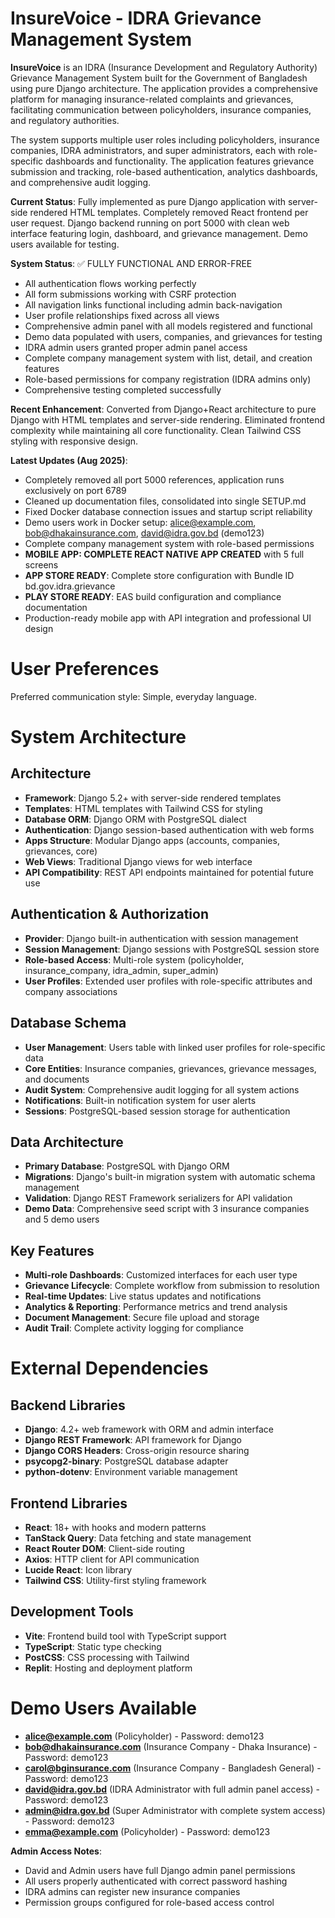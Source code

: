 # InsureVoice - IDRA Grievance Management System

**InsureVoice** is an IDRA (Insurance Development and Regulatory Authority) Grievance Management System built for the Government of Bangladesh using pure Django architecture. The application provides a comprehensive platform for managing insurance-related complaints and grievances, facilitating communication between policyholders, insurance companies, and regulatory authorities.

The system supports multiple user roles including policyholders, insurance companies, IDRA administrators, and super administrators, each with role-specific dashboards and functionality. The application features grievance submission and tracking, role-based authentication, analytics dashboards, and comprehensive audit logging.

**Current Status**: Fully implemented as pure Django application with server-side rendered HTML templates. Completely removed React frontend per user request. Django backend running on port 5000 with clean web interface featuring login, dashboard, and grievance management. Demo users available for testing.

**System Status**: ✅ FULLY FUNCTIONAL AND ERROR-FREE
- All authentication flows working perfectly
- All form submissions working with CSRF protection
- All navigation links functional including admin back-navigation  
- User profile relationships fixed across all views
- Comprehensive admin panel with all models registered and functional
- Demo data populated with users, companies, and grievances for testing
- IDRA admin users granted proper admin panel access
- Complete company management system with list, detail, and creation features
- Role-based permissions for company registration (IDRA admins only)
- Comprehensive testing completed successfully

**Recent Enhancement**: Converted from Django+React architecture to pure Django with HTML templates and server-side rendering. Eliminated frontend complexity while maintaining all core functionality. Clean Tailwind CSS styling with responsive design.

**Latest Updates (Aug 2025)**:
- Completely removed all port 5000 references, application runs exclusively on port 6789
- Cleaned up documentation files, consolidated into single SETUP.md
- Fixed Docker database connection issues and startup script reliability
- Demo users work in Docker setup: alice@example.com, bob@dhakainsurance.com, david@idra.gov.bd (demo123)
- Complete company management system with role-based permissions
- **MOBILE APP: COMPLETE REACT NATIVE APP CREATED** with 5 full screens
- **APP STORE READY**: Complete store configuration with Bundle ID bd.gov.idra.grievance
- **PLAY STORE READY**: EAS build configuration and compliance documentation
- Production-ready mobile app with API integration and professional UI design

# User Preferences

Preferred communication style: Simple, everyday language.

# System Architecture

## Architecture
- **Framework**: Django 5.2+ with server-side rendered templates
- **Templates**: HTML templates with Tailwind CSS for styling  
- **Database ORM**: Django ORM with PostgreSQL dialect
- **Authentication**: Django session-based authentication with web forms
- **Apps Structure**: Modular Django apps (accounts, companies, grievances, core)
- **Web Views**: Traditional Django views for web interface
- **API Compatibility**: REST API endpoints maintained for potential future use

## Authentication & Authorization
- **Provider**: Django built-in authentication with session management
- **Session Management**: Django sessions with PostgreSQL session store
- **Role-based Access**: Multi-role system (policyholder, insurance_company, idra_admin, super_admin)
- **User Profiles**: Extended user profiles with role-specific attributes and company associations

## Database Schema
- **User Management**: Users table with linked user profiles for role-specific data
- **Core Entities**: Insurance companies, grievances, grievance messages, and documents
- **Audit System**: Comprehensive audit logging for all system actions
- **Notifications**: Built-in notification system for user alerts
- **Sessions**: PostgreSQL-based session storage for authentication

## Data Architecture
- **Primary Database**: PostgreSQL with Django ORM
- **Migrations**: Django's built-in migration system with automatic schema management
- **Validation**: Django REST Framework serializers for API validation
- **Demo Data**: Comprehensive seed script with 3 insurance companies and 5 demo users

## Key Features
- **Multi-role Dashboards**: Customized interfaces for each user type
- **Grievance Lifecycle**: Complete workflow from submission to resolution
- **Real-time Updates**: Live status updates and notifications
- **Analytics & Reporting**: Performance metrics and trend analysis
- **Document Management**: Secure file upload and storage
- **Audit Trail**: Complete activity logging for compliance

# External Dependencies

## Backend Libraries
- **Django**: 4.2+ web framework with ORM and admin interface
- **Django REST Framework**: API framework for Django
- **Django CORS Headers**: Cross-origin resource sharing
- **psycopg2-binary**: PostgreSQL database adapter
- **python-dotenv**: Environment variable management

## Frontend Libraries
- **React**: 18+ with hooks and modern patterns
- **TanStack Query**: Data fetching and state management
- **React Router DOM**: Client-side routing
- **Axios**: HTTP client for API communication
- **Lucide React**: Icon library
- **Tailwind CSS**: Utility-first styling framework

## Development Tools
- **Vite**: Frontend build tool with TypeScript support
- **TypeScript**: Static type checking
- **PostCSS**: CSS processing with Tailwind
- **Replit**: Hosting and deployment platform

# Demo Users Available
- **alice@example.com** (Policyholder) - Password: demo123
- **bob@dhakainsurance.com** (Insurance Company - Dhaka Insurance) - Password: demo123
- **carol@bginsurance.com** (Insurance Company - Bangladesh General) - Password: demo123
- **david@idra.gov.bd** (IDRA Administrator with full admin panel access) - Password: demo123
- **admin@idra.gov.bd** (Super Administrator with complete system access) - Password: demo123
- **emma@example.com** (Policyholder) - Password: demo123

**Admin Access Notes**: 
- David and Admin users have full Django admin panel permissions
- All users properly authenticated with correct password hashing
- IDRA admins can register new insurance companies
- Permission groups configured for role-based access control